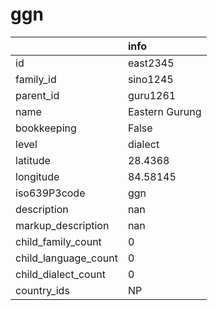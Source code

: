 # ggn
|                      | info           |
|:---------------------|:---------------|
| id                   | east2345       |
| family_id            | sino1245       |
| parent_id            | guru1261       |
| name                 | Eastern Gurung |
| bookkeeping          | False          |
| level                | dialect        |
| latitude             | 28.4368        |
| longitude            | 84.58145       |
| iso639P3code         | ggn            |
| description          | nan            |
| markup_description   | nan            |
| child_family_count   | 0              |
| child_language_count | 0              |
| child_dialect_count  | 0              |
| country_ids          | NP             |